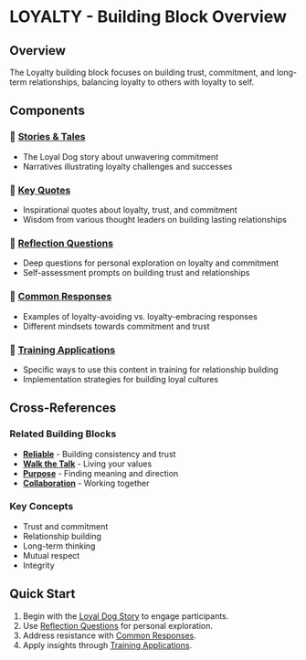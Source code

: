 # LOYALTY - Building Block Overview

## Overview
The Loyalty building block focuses on building trust, commitment, and long-term relationships, balancing loyalty to others with loyalty to self.

## Components

### 📖 [Stories & Tales](stories-tales.md)
- The Loyal Dog story about unwavering commitment
- Narratives illustrating loyalty challenges and successes

### 💬 [Key Quotes](key-quotes.md)
- Inspirational quotes about loyalty, trust, and commitment
- Wisdom from various thought leaders on building lasting relationships

### 🤔 [Reflection Questions](reflection-questions.md)
- Deep questions for personal exploration on loyalty and commitment
- Self-assessment prompts on building trust and relationships

### 💭 [Common Responses](common-responses.md)
- Examples of loyalty-avoiding vs. loyalty-embracing responses
- Different mindsets towards commitment and trust

### 🎯 [Training Applications](training-applications.md)
- Specific ways to use this content in training for relationship building
- Implementation strategies for building loyal cultures

## Cross-References

### Related Building Blocks
- **[Reliable](../reliable/README.md)** - Building consistency and trust
- **[Walk the Talk](../walk-the-talk/README.md)** - Living your values
- **[Purpose](../purpose/README.md)** - Finding meaning and direction
- **[Collaboration](../collaboration/README.md)** - Working together

### Key Concepts
- Trust and commitment
- Relationship building
- Long-term thinking
- Mutual respect
- Integrity

## Quick Start
1. Begin with the [Loyal Dog Story](stories-tales.md) to engage participants.
2. Use [Reflection Questions](reflection-questions.md) for personal exploration.
3. Address resistance with [Common Responses](common-responses.md).
4. Apply insights through [Training Applications](training-applications.md).
